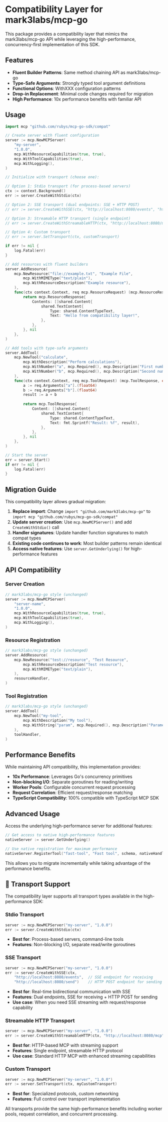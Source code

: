 # Compatibility Layer for mark3labs/mcp-go

This package provides a compatibility layer that mimics the mark3labs/mcp-go API while leveraging the high-performance, concurrency-first implementation of this SDK.

## Features

- **Fluent Builder Patterns**: Same method chaining API as mark3labs/mcp-go
- **Type-Safe Arguments**: Strongly typed tool argument definitions
- **Functional Options**: WithXXX configuration patterns
- **Drop-in Replacement**: Minimal code changes required for migration
- **High Performance**: 10x performance benefits with familiar API

## Usage

```go
import mcp "github.com/rubys/mcp-go-sdk/compat"

// Create server with fluent configuration
server := mcp.NewMCPServer(
    "my-server",
    "1.0.0",
    mcp.WithResourceCapabilities(true, true),
    mcp.WithToolCapabilities(true),
    mcp.WithLogging(),
)

// Initialize with transport (choose one):

// Option 1: Stdio transport (for process-based servers)
ctx := context.Background()
err := server.CreateWithStdio(ctx)

// Option 2: SSE transport (dual endpoints: SSE + HTTP POST)
// err := server.CreateWithSSE(ctx, "http://localhost:8080/events", "http://localhost:8080/send")

// Option 3: Streamable HTTP transport (single endpoint)
// err := server.CreateWithStreamableHTTP(ctx, "http://localhost:8080/mcp")

// Option 4: Custom transport
// err := server.SetTransport(ctx, customTransport)

if err != nil {
    log.Fatal(err)
}

// Add resources with fluent builders
server.AddResource(
    mcp.NewResource("file://example.txt", "Example File",
        mcp.WithMIMEType("text/plain"),
        mcp.WithResourceDescription("Example resource"),
    ),
    func(ctx context.Context, req mcp.ResourceRequest) (mcp.ResourceResponse, error) {
        return mcp.ResourceResponse{
            Contents: []shared.Content{
                shared.TextContent{
                    Type: shared.ContentTypeText,
                    Text: "Hello from compatibility layer!",
                },
            },
        }, nil
    },
)

// Add tools with type-safe arguments
server.AddTool(
    mcp.NewTool("calculate",
        mcp.WithDescription("Perform calculations"),
        mcp.WithNumber("a", mcp.Required(), mcp.Description("First number")),
        mcp.WithNumber("b", mcp.Required(), mcp.Description("Second number")),
    ),
    func(ctx context.Context, req mcp.ToolRequest) (mcp.ToolResponse, error) {
        a := req.Arguments["a"].(float64)
        b := req.Arguments["b"].(float64)
        result := a + b
        
        return mcp.ToolResponse{
            Content: []shared.Content{
                shared.TextContent{
                    Type: shared.ContentTypeText,
                    Text: fmt.Sprintf("Result: %f", result),
                },
            },
        }, nil
    },
)

// Start the server
err = server.Start()
if err != nil {
    log.Fatal(err)
}
```

## Migration Guide

This compatibility layer allows gradual migration:

1. **Replace import**: Change `import "github.com/mark3labs/mcp-go"` to `import mcp "github.com/rubys/mcp-go-sdk/compat"`
2. **Update server creation**: Use `mcp.NewMCPServer()` and add `CreateWithStdio()` call
3. **Handler signatures**: Update handler function signatures to match compat types
4. **Existing code continues to work**: Most builder patterns remain identical
5. **Access native features**: Use `server.GetUnderlying()` for high-performance features

## API Compatibility

### Server Creation
```go
// mark3labs/mcp-go style (unchanged)
server := mcp.NewMCPServer(
    "server-name",
    "1.0.0",
    mcp.WithResourceCapabilities(true, true),
    mcp.WithToolCapabilities(true),
    mcp.WithLogging(),
)
```

### Resource Registration
```go
// mark3labs/mcp-go style (unchanged)
server.AddResource(
    mcp.NewResource("test://resource", "Test Resource",
        mcp.WithResourceDescription("Test resource"),
        mcp.WithMIMEType("text/plain"),
    ),
    resourceHandler,
)
```

### Tool Registration
```go
// mark3labs/mcp-go style (unchanged)
server.AddTool(
    mcp.NewTool("my-tool",
        mcp.WithDescription("My tool"),
        mcp.WithString("param", mcp.Required(), mcp.Description("Parameter")),
    ),
    toolHandler,
)
```

## Performance Benefits

While maintaining API compatibility, this implementation provides:

- **10x Performance**: Leverages Go's concurrency primitives
- **Non-blocking I/O**: Separate goroutines for reading/writing
- **Worker Pools**: Configurable concurrent request processing
- **Request Correlation**: Efficient request/response matching
- **TypeScript Compatibility**: 100% compatible with TypeScript MCP SDK

## Advanced Usage

Access the underlying high-performance server for additional features:

```go
// Get access to native high-performance features
nativeServer := server.GetUnderlying()

// Use native registration for maximum performance
nativeServer.RegisterTool("fast-tool", "Fast tool", schema, nativeHandler)
```

This allows you to migrate incrementally while taking advantage of the performance benefits.

## 🚀 Transport Support

The compatibility layer supports all transport types available in the high-performance SDK:

### **Stdio Transport**
```go
server := mcp.NewMCPServer("my-server", "1.0.0")
err := server.CreateWithStdio(ctx)
```
- **Best for**: Process-based servers, command-line tools
- **Features**: Non-blocking I/O, separate read/write goroutines

### **SSE Transport** 
```go
server := mcp.NewMCPServer("my-server", "1.0.0")
err := server.CreateWithSSE(ctx, 
    "http://localhost:8080/events",  // SSE endpoint for receiving
    "http://localhost:8080/send")    // HTTP POST endpoint for sending
```
- **Best for**: Real-time bidirectional communication with SSE
- **Features**: Dual endpoints, SSE for receiving + HTTP POST for sending
- **Use case**: When you need SSE streaming with request/response capability

### **Streamable HTTP Transport**
```go
server := mcp.NewMCPServer("my-server", "1.0.0")
err := server.CreateWithStreamableHTTP(ctx, "http://localhost:8080/mcp")
```
- **Best for**: HTTP-based MCP with streaming support
- **Features**: Single endpoint, streamable HTTP protocol
- **Use case**: Standard HTTP MCP with enhanced streaming capabilities

### **Custom Transport**
```go
server := mcp.NewMCPServer("my-server", "1.0.0")
err := server.SetTransport(ctx, myCustomTransport)
```
- **Best for**: Specialized protocols, custom networking
- **Features**: Full control over transport implementation

All transports provide the same high-performance benefits including worker pools, request correlation, and concurrent processing.